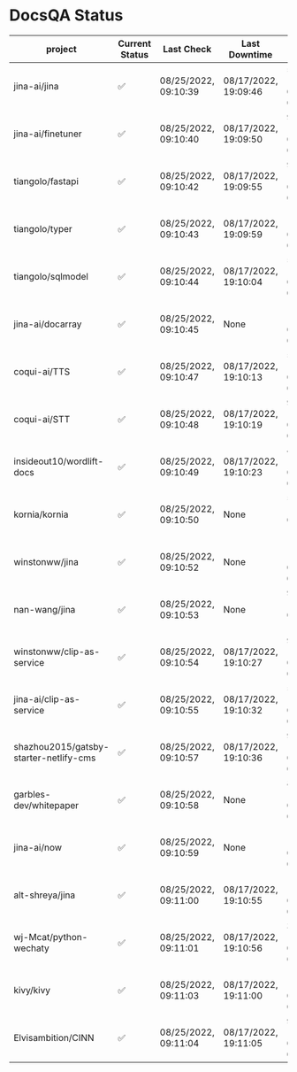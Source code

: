 # DocsQA Status

|               project                |Current Status|     Last Check     |   Last Downtime    |              % Uptime               |
|--------------------------------------|--------------|--------------------|--------------------|-------------------------------------|
|jina-ai/jina                          |✅            |08/25/2022, 09:10:39|08/17/2022, 19:09:46|51.061 (since 08/15/2022, 07:09:42)  |
|jina-ai/finetuner                     |✅            |08/25/2022, 09:10:40|08/17/2022, 19:09:50|976.550 (since 08/15/2022, 07:09:42) |
|tiangolo/fastapi                      |✅            |08/25/2022, 09:10:42|08/17/2022, 19:09:55|976.471 (since 08/15/2022, 07:09:42) |
|tiangolo/typer                        |✅            |08/25/2022, 09:10:43|08/17/2022, 19:09:59|1184.628 (since 08/15/2022, 07:09:42)|
|tiangolo/sqlmodel                     |✅            |08/25/2022, 09:10:44|08/17/2022, 19:10:04|51.239 (since 08/15/2022, 07:09:42)  |
|jina-ai/docarray                      |✅            |08/25/2022, 09:10:45|None                |100.000 (since 08/24/2022, 01:39:12) |
|coqui-ai/TTS                          |✅            |08/25/2022, 09:10:47|08/17/2022, 19:10:13|51.225 (since 08/15/2022, 07:09:42)  |
|coqui-ai/STT                          |✅            |08/25/2022, 09:10:48|08/17/2022, 19:10:19|975.733 (since 08/15/2022, 07:09:42) |
|insideout10/wordlift-docs             |✅            |08/25/2022, 09:10:49|08/17/2022, 19:10:23|492.088 (since 08/15/2022, 07:09:42) |
|kornia/kornia                         |✅            |08/25/2022, 09:10:50|None                |50.972 (since 08/23/2022, 16:11:04)  |
|winstonww/jina                        |✅            |08/25/2022, 09:10:52|None                |100.000 (since 08/24/2022, 08:10:59) |
|nan-wang/jina                         |✅            |08/25/2022, 09:10:53|None                |99.964 (since 08/24/2022, 15:11:24)  |
|winstonww/clip-as-service             |✅            |08/25/2022, 09:10:54|08/17/2022, 19:10:27|974.876 (since 08/15/2022, 07:09:42) |
|jina-ai/clip-as-service               |✅            |08/25/2022, 09:10:55|08/17/2022, 19:10:32|51.368 (since 08/15/2022, 07:09:42)  |
|shazhou2015/gatsby-starter-netlify-cms|✅            |08/25/2022, 09:10:57|08/17/2022, 19:10:36|974.636 (since 08/15/2022, 07:09:42) |
|garbles-dev/whitepaper                |✅            |08/25/2022, 09:10:58|None                |82.121 (since 08/24/2022, 01:39:12)  |
|jina-ai/now                           |✅            |08/25/2022, 09:10:59|None                |100.000 (since 08/24/2022, 01:39:12) |
|alt-shreya/jina                       |✅            |08/25/2022, 09:11:00|08/17/2022, 19:10:55|1173.908 (since 08/15/2022, 07:09:42)|
|wj-Mcat/python-wechaty                |✅            |08/25/2022, 09:11:01|08/17/2022, 19:10:56|36.667 (since 08/15/2022, 07:09:42)  |
|kivy/kivy                             |✅            |08/25/2022, 09:11:03|08/17/2022, 19:11:00|1173.626 (since 08/15/2022, 07:09:42)|
|Elvisambition/CINN                    |✅            |08/25/2022, 09:11:04|08/17/2022, 19:11:05|909.202 (since 08/15/2022, 07:09:42) |
